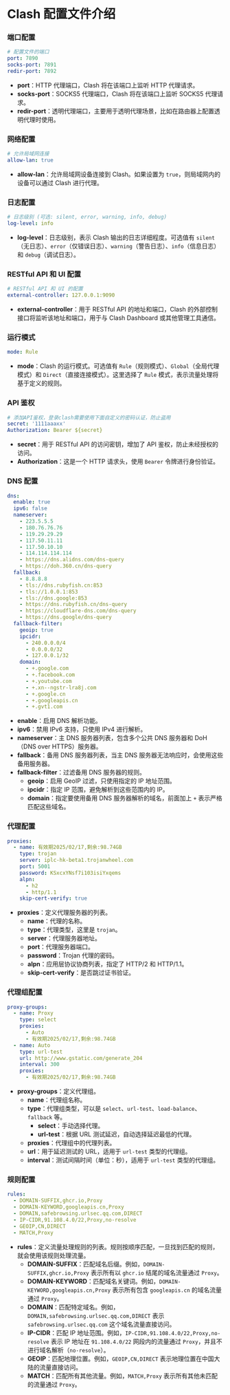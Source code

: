 # Clash 配置文件介绍

### 端口配置

```yaml
# 配置文件的端口
port: 7890
socks-port: 7891
redir-port: 7892
```

- **port**：HTTP 代理端口，Clash 将在该端口上监听 HTTP 代理请求。
- **socks-port**：SOCKS5 代理端口，Clash 将在该端口上监听 SOCKS5 代理请求。
- **redir-port**：透明代理端口，主要用于透明代理场景，比如在路由器上配置透明代理时使用。

### 网络配置

```yaml
# 允许局域网连接
allow-lan: true
```

- **allow-lan**：允许局域网设备连接到 Clash。如果设置为 `true`，则局域网内的设备可以通过 Clash 进行代理。

### 日志配置

```yaml
# 日志级别 (可选: silent, error, warning, info, debug)
log-level: info
```

- **log-level**：日志级别，表示 Clash 输出的日志详细程度。可选值有 `silent`（无日志）、`error`（仅错误日志）、`warning`（警告日志）、`info`（信息日志）和 `debug`（调试日志）。

### RESTful API 和 UI 配置

```yaml
# RESTful API 和 UI 的配置
external-controller: 127.0.0.1:9090
```

- **external-controller**：用于 RESTful API 的地址和端口，Clash 的外部控制接口将监听该地址和端口，用于与 Clash Dashboard 或其他管理工具通信。

### 运行模式

```yaml
mode: Rule
```

- **mode**：Clash 的运行模式。可选值有 `Rule`（规则模式）、`Global`（全局代理模式）和 `Direct`（直接连接模式）。这里选择了 `Rule` 模式，表示流量处理将基于定义的规则。

### API 鉴权

```yaml
# 添加API鉴权，登录clash需要使用下面自定义的密码认证，防止盗用
secret: '1111aaaxx'
Authorization: Bearer ${secret}
```

- **secret**：用于 RESTful API 的访问密钥，增加了 API 鉴权，防止未经授权的访问。
- **Authorization**：这是一个 HTTP 请求头，使用 `Bearer` 令牌进行身份验证。

### DNS 配置

```yaml
dns:
  enable: true
  ipv6: false
  nameserver:
    - 223.5.5.5
    - 180.76.76.76
    - 119.29.29.29
    - 117.50.11.11
    - 117.50.10.10
    - 114.114.114.114
    - https://dns.alidns.com/dns-query
    - https://doh.360.cn/dns-query
  fallback:
    - 8.8.8.8
    - tls://dns.rubyfish.cn:853
    - tls://1.0.0.1:853
    - tls://dns.google:853
    - https://dns.rubyfish.cn/dns-query
    - https://cloudflare-dns.com/dns-query
    - https://dns.google/dns-query
  fallback-filter:
    geoip: true
    ipcidr:
      - 240.0.0.0/4
      - 0.0.0.0/32
      - 127.0.0.1/32
    domain:
      - +.google.com
      - +.facebook.com
      - +.youtube.com
      - +.xn--ngstr-lra8j.com
      - +.google.cn
      - +.googleapis.cn
      - +.gvt1.com
```

- **enable**：启用 DNS 解析功能。
- **ipv6**：禁用 IPv6 支持，只使用 IPv4 进行解析。
- **nameserver**：主 DNS 服务器列表，包含多个公共 DNS 服务器和 DoH（DNS over HTTPS）服务器。
- **fallback**：备用 DNS 服务器列表，当主 DNS 服务器无法响应时，会使用这些备用服务器。
- **fallback-filter**：过滤备用 DNS 服务器的规则。
  - **geoip**：启用 GeoIP 过滤，只使用指定的 IP 地址范围。
  - **ipcidr**：指定 IP 范围，避免解析到这些范围内的 IP。
  - **domain**：指定要使用备用 DNS 服务器解析的域名，前面加上 `+` 表示严格匹配这些域名。

### 代理配置

```yaml
proxies:
  - name: 有效期2025/02/17,剩余:98.74GB
    type: trojan
    server: iplc-hk-beta1.trojanwheel.com
    port: 5001
    password: KSxcxYNsf7i103isiYxqems
    alpn:
      - h2
      - http/1.1
    skip-cert-verify: true
```

- **proxies**：定义代理服务器的列表。
  - **name**：代理的名称。
  - **type**：代理类型，这里是 `trojan`。
  - **server**：代理服务器地址。
  - **port**：代理服务器端口。
  - **password**：Trojan 代理的密码。
  - **alpn**：应用层协议协商列表，指定了 HTTP/2 和 HTTP/1.1。
  - **skip-cert-verify**：是否跳过证书验证。

### 代理组配置

```yaml
proxy-groups:
  - name: Proxy
    type: select
    proxies:
      - Auto
      - 有效期2025/02/17,剩余:98.74GB
  - name: Auto
    type: url-test
    url: http://www.gstatic.com/generate_204
    interval: 300
    proxies:
      - 有效期2025/02/17,剩余:98.74GB
```

- **proxy-groups**：定义代理组。
  - **name**：代理组名称。
  - **type**：代理组类型，可以是 `select`、`url-test`、`load-balance`、`fallback` 等。
    - **select**：手动选择代理。
    - **url-test**：根据 URL 测试延迟，自动选择延迟最低的代理。
  - **proxies**：代理组中的代理列表。
  - **url**：用于延迟测试的 URL，适用于 `url-test` 类型的代理组。
  - **interval**：测试间隔时间（单位：秒），适用于 `url-test` 类型的代理组。

### 规则配置

```yaml
rules:
  - DOMAIN-SUFFIX,ghcr.io,Proxy
  - DOMAIN-KEYWORD,googleapis.cn,Proxy
  - DOMAIN,safebrowsing.urlsec.qq.com,DIRECT
  - IP-CIDR,91.108.4.0/22,Proxy,no-resolve
  - GEOIP,CN,DIRECT
  - MATCH,Proxy
```

- **rules**：定义流量处理规则的列表。规则按顺序匹配，一旦找到匹配的规则，就会使用该规则处理流量。
  - **DOMAIN-SUFFIX**：匹配域名后缀。例如，`DOMAIN-SUFFIX,ghcr.io,Proxy` 表示所有以 `ghcr.io` 结尾的域名流量通过 `Proxy`。
  - **DOMAIN-KEYWORD**：匹配域名关键词。例如，`DOMAIN-KEYWORD,googleapis.cn,Proxy` 表示所有包含 `googleapis.cn` 的域名流量通过 `Proxy`。
  - **DOMAIN**：匹配特定域名。例如，`DOMAIN,safebrowsing.urlsec.qq.com,DIRECT` 表示 `safebrowsing.urlsec.qq.com` 这个域名流量直接访问。
  - **IP-CIDR**：匹配 IP 地址范围。例如，`IP-CIDR,91.108.4.0/22,Proxy,no-resolve` 表示 IP 地址在 `91.108.4.0/22` 网段内的流量通过 `Proxy`，并且不进行域名解析（`no-resolve`）。
  - **GEOIP**：匹配地理位置。例如，`GEOIP,CN,DIRECT` 表示地理位置在中国大陆的流量直接访问。
  - **MATCH**：匹配所有其他流量。例如，`MATCH,Proxy` 表示所有其他未匹配的流量通过 `Proxy`。

